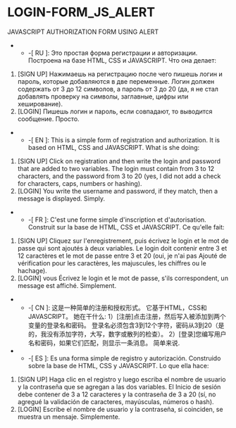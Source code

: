 # LOGIN-FORM_JS_ALERT
JAVASCRIPT AUTHORIZATION FORM USING ALERT

- - -[ RU ]:
Это простая форма регистрации и авторизации.
Построена на базе HTML, CSS и JAVASCRIPT.
Что она делает:
1) [SIGN UP] Нажимаешь на регистрацию после чего пишешь логин и пароль, которые добавляются в две переменные. Логин должен содержать от 3 до 12 символов, а пароль от 3 до 20 (да, я не стал добавлять проверку на символы, заглавные, цифры или хеширование).
2) [LOGIN] Пишешь логин и пароль, если совпадают, то выводится сообщение. Просто.

- - -[ EN ]:
This is a simple form of registration and authorization.
It is based on HTML, CSS and JAVASCRIPT.
What is she doing:
1) [SIGN UP] Click on registration and then write the login and password that are added to two variables. The login must contain from 3 to 12 characters, and the password from 3 to 20 (yes, I did not add a check for characters, caps, numbers or hashing).
2) [LOGIN] You write the username and password, if they match, then a message is displayed. Simply.

- - -[ FR ]:
C'est une forme simple d'inscription et d'autorisation.
Construit sur la base de HTML, CSS et JAVASCRIPT.
Ce qu'elle fait:
1) [SIGN UP] Cliquez sur l'enregistrement, puis écrivez le login et le mot de passe qui sont ajoutés à deux variables. Le login doit contenir entre 3 et 12 caractères et le mot de passe entre 3 et 20 (oui, je n'ai pas Ajouté de vérification pour les caractères, les majuscules, les chiffres ou le hachage).
2) [LOGIN] vous Écrivez le login et le mot de passe, s'ils correspondent, un message est affiché. Simplement.

- - -[ CN ]:
这是一种简单的注册和授权形式。
它基于HTML，CSS和JAVASCRIPT。
她在干什么:
1）[注册]点击注册，然后写入被添加到两个变量的登录名和密码。 登录名必须包含3到12个字符，密码从3到20（是的，我没有添加字符，大写，数字或散列的检查）。
2）[登录]您编写用户名和密码，如果它们匹配，则显示一条消息。 简单来说.

- - -[ ES ]:
Es una forma simple de registro y autorización.
Construido sobre la base de HTML, CSS y JAVASCRIPT.
Lo que ella hace:
1) [SIGN UP] Haga clic en el registro y luego escriba el nombre de usuario y la contraseña que se agregan a las dos variables. El Inicio de sesión debe contener de 3 a 12 caracteres y la contraseña de 3 a 20 (sí, no agregué la validación de caracteres, mayúsculas, números o hash).
2) [LOGIN] Escribe el nombre de usuario y la contraseña, si coinciden, se muestra un mensaje. Simplemente.


